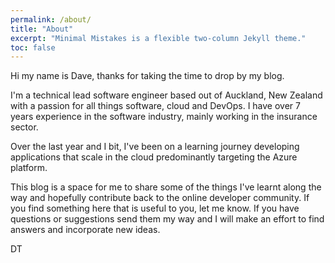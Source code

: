 ```yaml
---
permalink: /about/
title: "About"
excerpt: "Minimal Mistakes is a flexible two-column Jekyll theme."
toc: false
---
```


Hi my name is Dave, thanks for taking the time to drop by my blog.

I'm a technical lead software engineer based out of Auckland, New Zealand with a passion for all things software, cloud and DevOps. I have over 7 years experience in the software industry, mainly working in the insurance sector.

Over the last year and I bit, I've been on a learning journey developing applications that scale in the cloud predominantly targeting the Azure platform.

This blog is a space for me to share some of the things I've learnt along the way and hopefully contribute back to the online developer community. If you find something here that is useful to you, let me know. If you have questions or suggestions send them my way and I will make an effort to find answers and incorporate new ideas.

DT